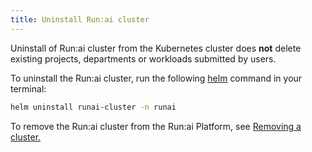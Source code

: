 ```yaml
---
title: Uninstall Run:ai cluster
---
```


Uninstall of Run:ai cluster from the Kubernetes cluster does **not** delete existing projects, departments or workloads submitted by users.

To uninstall the Run:ai cluster, run the following [helm](https://helm.sh/) command in your terminal:

```bash
helm uninstall runai-cluster -n runai
```

To remove the Run:ai cluster from the Run:ai Platform, see [Removing a cluster.](../../saas/infrastructure-procedures/clusters.md#removing-a-cluster)
